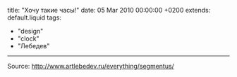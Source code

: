 title: "Хочу такие часы!"
date: 05 Mar 2010 00:00:00 +0200
extends: default.liquid
tags:
  - "design"
  - "clock"
  - "Лебедев"
---
Source: <http://www.artlebedev.ru/everything/segmentus/>
